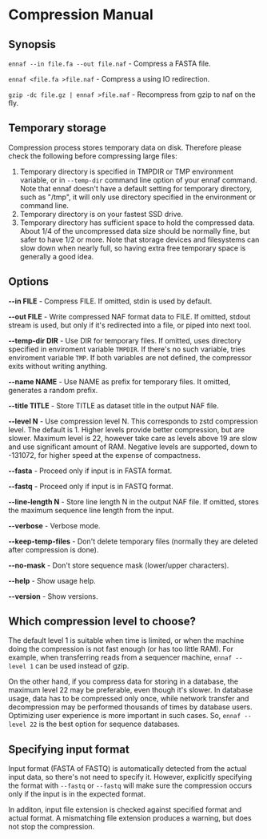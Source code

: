 # Compression Manual

## Synopsis

`ennaf --in file.fa --out file.naf` - Compress a FASTA file.

`ennaf <file.fa >file.naf` - Compress a using IO redirection.

`gzip -dc file.gz | ennaf >file.naf` - Recompress from gzip to naf on the fly.

## Temporary storage

Compression process stores temporary data on disk.
Therefore please check the following before compressing large files:

1. Temporary directory is specified in TMPDIR or TMP environment variable,
 or in `--temp-dir` command line option of your ennaf command.
 Note that ennaf doesn't have a default setting for temporary directory, such as "/tmp", it will only use directory specified in the environment or command line.
1. Temporary directory is on your fastest SSD drive.
1. Temporary directory has sufficient space to hold the compressed data.
 About 1/4 of the uncompressed data size should be normally fine, but safer to have 1/2 or more.
 Note that storage devices and filesystems can slow down when nearly full, so having extra free temporary space is generally a good idea.

## Options

**--in FILE** - Compress FILE. If omitted, stdin is used by default.

**--out FILE** - Write compressed NAF format data to FILE.
If omitted, stdout stream is used, but only if it's redirected into a file, or piped into next tool.

**--temp-dir DIR** - Use DIR for temporary files.
If omitted, uses directory specified in enviroment variable `TMPDIR`.
If there's no such variable, tries enviroment variable `TMP`.
If both variables are not defined, the compressor exits without writing anything.

**--name NAME** - Use NAME as prefix for temporary files. It omitted, generates a random prefix.

**--title TITLE** - Store TITLE as dataset title in the output NAF file.

**--level N** - Use compression level N. This corresponds to zstd compression level.
The default is 1. Higher levels provide better compression, but are slower.
Maximum level is 22, however take care as levels above 19 are slow and use significant amount of RAM.
Negative levels are supported, down to -131072, for higher speed at the expense of compactness.

**--fasta** - Proceed only if input is in FASTA format.

**--fastq** - Proceed only if input is in FASTQ format.

**--line-length N** - Store line length N in the output NAF file.
If omitted, stores the maximum sequence line length from the input.

**--verbose** - Verbose mode.

**--keep-temp-files** - Don't delete temporary files (normally they are deleted after compression is done).

**--no-mask** - Don't store sequence mask (lower/upper characters).

**--help** - Show usage help.

**--version** - Show versions.

## Which compression level to choose?

The default level 1 is suitable when time is limited, or when the machine doing the compression is not fast enough (or has too little RAM).
For example, when transferring reads from a sequencer machine, `ennaf --level 1` can be used instead of gzip.

On the other hand, if you compress data for storing in a database,
the maximum level 22 may be preferable, even though it's slower.
In database usage, data has to be compressed only once,
while network transfer and decompression may be performed thousands of times by database users.
Optimizing user experience is more important in such cases.
So, `ennaf --level 22` is the best option for sequence databases.

## Specifying input format

Input format (FASTA of FASTQ) is automatically detected from the actual input data, so there's not need to specify it.
However, explicitly specifying the format with `--fastq` or `--fastq`
will make sure the compression occurs only if the input is in the expected format.

In additon, input file extension is checked against specified format and actual format.
A mismatching file extension produces a warning, but does not stop the compression.
